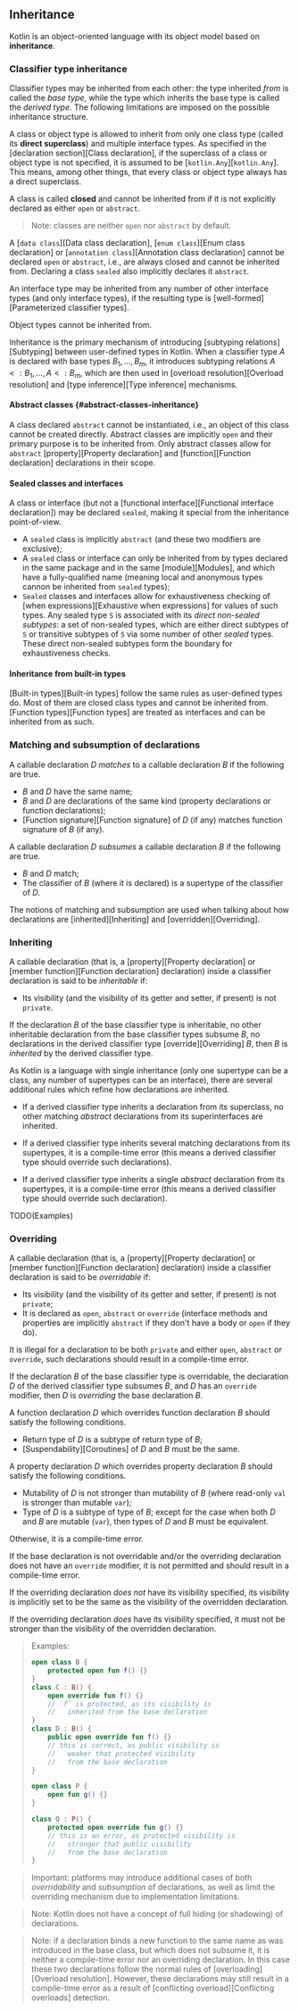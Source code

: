 ## Inheritance

Kotlin is an object-oriented language with its object model based on **inheritance**.

### Classifier type inheritance

Classifier types may be inherited from each other: the type inherited *from* is called the *base type*, while the type which inherits the base type is called the *derived type*.
The following limitations are imposed on the possible inheritance structure.

A class or object type is allowed to inherit from only one class type (called its **direct superclass**) and multiple interface types.
As specified in the [declaration section][Class declaration], if the superclass of a class or object type is not specified, it is assumed to be [`kotlin.Any`][`kotlin.Any`].
This means, among other things, that every class or object type always has a direct superclass.

A class is called **closed** and cannot be inherited from if it is not explicitly declared as either `open` or `abstract`.

> Note: classes are neither `open` nor `abstract` by default.

A [`data class`][Data class declaration], [`enum class`][Enum class declaration] or [`annotation class`][Annotation class declaration] cannot be declared `open` or `abstract`, i.e., are always closed and cannot be inherited from.
Declaring a class `sealed` also implicitly declares it `abstract`.

An interface type may be inherited from any number of other interface types (and only interface types), if the resulting type is [well-formed][Parameterized classifier types].

Object types cannot be inherited from.

Inheritance is the primary mechanism of introducing [subtyping relations][Subtyping] between user-defined types in Kotlin.
When a classifier type $A$ is declared with base types $B_1, \dots, B_m$, it introduces subtyping relations $A <: B_1, \ldots, A <: B_m$, which are then used in [overload resolution][Overload resolution] and [type inference][Type inference] mechanisms.

#### Abstract classes {#abstract-classes-inheritance}

A class declared `abstract` cannot be instantiated, i.e., an object of this class cannot be created directly.
Abstract classes are implicitly `open` and their primary purpose is to be inherited from.
Only abstract classes allow for `abstract` [property][Property declaration] and [function][Function declaration] declarations in their scope.

#### Sealed classes and interfaces

A class or interface (but not a [functional interface][Functional interface declaration]) may be declared `sealed`, making it special from the inheritance point-of-view.

- A `sealed` class is implicitly `abstract` (and these two modifiers are exclusive);
- A `sealed` class or interface can only be inherited from by types declared in the same package and in the same [module][Modules], and which have a fully-qualified name (meaning local and anonymous types cannon be inherited from `sealed` types);
- `Sealed` classes and interfaces allow for exhaustiveness checking of [when expressions][Exhaustive when expressions] for values of such types.
  Any sealed type `S` is associated with its *direct non-sealed subtypes*: a set of non-sealed types, which are either direct subtypes of `S` or transitive subtypes of `S` via some number of other *sealed* types.
  These direct non-sealed subtypes form the boundary for exhaustiveness checks.

#### Inheritance from built-in types

[Built-in types][Built-in types] follow the same rules as user-defined types do.
Most of them are closed class types and cannot be inherited from.
[Function types][Function types] are treated as interfaces and can be inherited from as such.

### Matching and subsumption of declarations

A callable declaration $D$ *matches* to a callable declaration $B$ if the following are true.

* $B$ and $D$ have the same name;
* $B$ and $D$ are declarations of the same kind (property declarations or function declarations);
* [Function signature][Function signature] of $D$ (if any) matches function signature of $B$ (if any).

A callable declaration $D$ *subsumes* a callable declaration $B$ if the following are true.

* $B$ and $D$ match;
* The classifier of $B$ (where it is declared) is a supertype of the classifier of $D$.

The notions of matching and subsumption are used when talking about how declarations are [inherited][Inheriting] and [overridden][Overriding].

### Inheriting

A callable declaration (that is, a [property][Property declaration] or [member function][Function declaration] declaration) inside a classifier declaration is said to be *inheritable* if:

- Its visibility (and the visibility of its getter and setter, if present) is not `private`.

If the declaration $B$ of the base classifier type is inheritable, no other inheritable declaration from the base classifier types subsume $B$, no declarations in the derived classifier type [override][Overriding] $B$, then $B$ is *inherited* by the derived classifier type.

As Kotlin is a language with single inheritance (only one supertype can be a class, any number of supertypes can be an interface), there are several additional rules which refine how declarations are inherited.

* If a derived classifier type inherits a declaration from its superclass, no other matching *abstract* declarations from its superinterfaces are inherited.

* If a derived classifier type inherits several matching declarations from its supertypes, it is a compile-time error (this means a derived classifier type should override such declarations).
* If a derived classifier type inherits a single *abstract* declaration from its supertypes, it is a compile-time error (this means a derived classifier type should override such declaration).

TODO(Examples)

### Overriding

A callable declaration (that is, a [property][Property declaration] or [member function][Function declaration] declaration) inside a classifier declaration is said to be *overridable* if:

- Its visibility (and the visibility of its getter and setter, if present) is not `private`;
- It is declared as `open`, `abstract` or `override` (interface methods and properties are implicitly `abstract` if they don't have a body or `open` if they do).

It is illegal for a declaration to be both `private` and either `open`, `abstract` or `override`, such declarations should result in a compile-time error.

If the declaration $B$ of the base classifier type is overridable, the declaration $D$ of the derived classifier type subsumes $B$, and $D$ has an `override` modifier, then $D$ is *overriding* the base declaration $B$.

A function declaration $D$ which overrides function declaration $B$ should satisfy the following conditions.

- Return type of $D$ is a subtype of return type of $B$;
- [Suspendability][Coroutines] of $D$ and $B$ must be the same.

A property declaration $D$ which overrides property declaration $B$ should satisfy the following conditions.

- Mutability of $D$ is not stronger than mutability of $B$ (where read-only `val` is stronger than mutable `var`);
- Type of $D$ is a subtype of type of $B$; except for the case when both $D$ and $B$ are mutable (`var`), then types of $D$ and $B$ must be equivalent.

Otherwise, it is a compile-time error.

If the base declaration is not overridable and/or the overriding declaration does not have an `override` modifier, it is not permitted and should result in a compile-time error.

If the overriding declaration *does not* have its visibility specified, its visibility is implicitly set to be the same as the visibility of the overridden declaration.

If the overriding declaration *does* have its visibility specified, it must not be stronger than the visibility of the overridden declaration.

> Examples:
> ```kotlin 
> open class B {
>     protected open fun f() {}
> }
> class C : B() {
>     open override fun f() {}
>     // `f` is protected, as its visibility is
>     //   inherited from the base declaration
> }
> class D : B() {
>     public open override fun f() {}
>     // this is correct, as public visibility is
>     //   weaker that protected visibility
>     //   from the base declaration
> }
> 
> open class P {
>     open fun g() {}
> }
> 
> class Q : P() {
>     protected open override fun g() {}
>     // this is an error, as protected visibility is
>     //   stronger that public visibility
>     //   from the base declaration
> }
> ```

> Important: platforms may introduce additional cases of both *overridability* and *subsumption* of declarations, as well as limit the overriding mechanism due to implementation limitations.

> Note: Kotlin does not have a concept of full hiding (or shadowing) of declarations.

> Note: if a declaration binds a new function to the same name as was introduced in the base class, but which does not subsume it, it is neither a compile-time error nor an overriding declaration.
> In this case these two declarations follow the normal rules of [overloading][Overload resolution].
> However, these declarations may still result in a compile-time error as a result of [conflicting overload][Conflicting overloads] detection.
